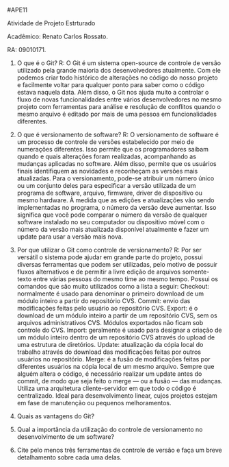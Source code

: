 #APE11

Atividade de Projeto Estrturado

Acadêmico: Renato Carlos Rossato.

RA: 09010171.

1. O que é o Git?
R: O Git é um sistema open-source de controle de versão utilizado pela grande maioria dos desenvolvedores atualmente. Com ele podemos criar todo histórico de alterações no código do nosso projeto e facilmente voltar para qualquer ponto para saber como o código estava naquela data.
Além disso, o Git nos ajuda muito a controlar o fluxo de novas funcionalidades entre vários desenvolvedores no mesmo projeto com ferramentas para análise e resolução de conflitos quando o mesmo arquivo é editado por mais de uma pessoa em funcionalidades diferentes. 


2. O que é versionamento de software?
R: O versionamento de software é um processo de controle de versões estabelecido por meio de numerações diferentes. Isso permite que os programadores saibam quando e quais alterações foram realizadas, acompanhando as mudanças aplicadas no software. Além disso, permite que os usuários finais identifiquem as novidades e reconheçam as versões mais atualizadas.
Para o versionamento, pode-se atribuir um número único ou um conjunto deles para especificar a versão utilizada de um programa de software, arquivo, firmware, driver de dispositivo ou mesmo hardware. À medida que as edições e atualizações vão sendo implementadas no programa, o número da versão deve aumentar.
Isso significa que você pode comparar o número da versão de qualquer software instalado no seu computador ou dispositivo móvel com o número da versão mais atualizada disponível atualmente e fazer um update para usar a versão mais nova.


3. Por que utilizar o Git como controle de versionamento?
R: Por ser versátil o sistema pode ajudar em grande parte do projeto, possui diversas ferramentas que podem ser utilizadas, pelo motivo de possuir fluxos alternativos e de permitir a livre edição de arquivos somente-texto entre várias pessoas do mesmo time ao mesmo tempo. Possui os comandos que são muito utilizados como a lista a seguir:
Checkout: normalmente é usado para denominar o primeiro download de um módulo inteiro a partir do repositório CVS. Commit: envio das modificações feitas pelo usuário ao repositório CVS. Export: é o download de um módulo inteiro a partir de um repositório CVS, sem os arquivos administrativos CVS. Módulos exportados não ficam sob controle do CVS. Import: geralmente é usado para designar a criação de um módulo inteiro dentro de um repositório CVS através do upload de uma estrutura de diretórios. Update: atualização da cópia local do trabalho através do download das modificações feitas por outros usuários no repositório. Merge: é a fusão de modificações feitas por diferentes usuários na cópia local de um mesmo arquivo. Sempre que alguém altera o código, é necessário realizar um update antes do commit, de modo que seja feito o merge — ou a fusão — das mudanças. Utiliza uma arquitetura cliente-servidor em que todo o código é centralizado. Ideal para desenvolvimento linear, cujos projetos estejam em fase de manutenção ou pequenos melhoramentos.


4. Quais as vantagens do Git?


5. Qual a importância da utilização do controle de versionamento no desenvolvimento de um software?


6.  Cite pelo menos três ferramentas de controle de versão e faça um breve detalhamento sobre cada uma delas.


